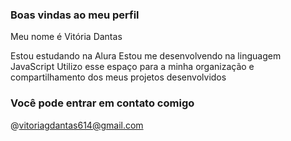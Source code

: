 ### Boas vindas ao meu perfil 

Meu nome é Vitória Dantas

Estou estudando na Alura 
Estou me desenvolvendo na linguagem JavaScript
Utilizo esse espaço para a minha organização e compartilhamento dos meus projetos desenvolvidos 

### Você pode entrar em contato comigo 

@vitoriagdantas614@gmail.com

